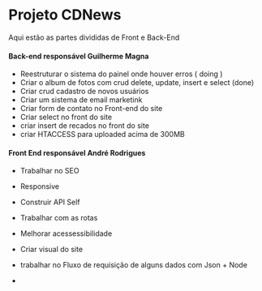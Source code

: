 # Projeto CDNews
Aqui estão as partes divididas de Front e Back-End
#### Back-end responsável Guilherme Magna
- Reestruturar o sistema do painel onde houver erros ( doing )
- Criar o album de fotos com crud delete, update, insert e select  (done)
- Criar crud cadastro de novos usuários 
- Criar um sistema de email marketink 
- Criar form de contato no Front-end do site
- Criar select no front do site 
- criar insert de recados no front do site 
- criar HTACCESS para uploaded acima de 300MB
#### Front End responsável André Rodrigues
- Trabalhar no SEO
- Responsive
- Construir API Self 
- Trabalhar com as rotas 
- Melhorar acessessibilidade
- Criar visual do site 
- trabalhar no Fluxo de requisição de alguns dados com Json + Node 

- 

